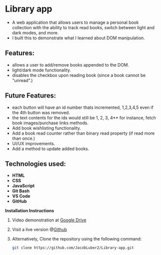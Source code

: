 # Library app

- A web application that allows users to manage a personal book collection with the ability to track read books, switch between light and dark modes, and more.
- I built this to demonstrate what I learned about DOM manipulation.

## Features:

- allows a user to add/remove books appended to the DOM.  
- light/dark mode functionality.
- disables the checkbox upon reading book (since a book cannot be "unread".)

## Future Features:

- each button will have an id number thats incremented, 1,2,3,4,5 even if the 4th button was removed.  
- the text contents for the ids would still be 1, 2, 3, 4** for instance, fetch book images/purchase links methods.  
- Add book wishlisting functionality.
- Add a book read counter rather than binary read property (if read more than once.)  
- UI/UX improvements.  
- Add a method to update added books.

## Technologies used:

- **HTML**  
- **CSS**  
- **JavaScript**  
- **Git Bash**  
- **VS Code**  
- **GitHub**

**Installation Instructions**

1. Video demonstration at [Google Drive](https://drive.google.com/file/d/1aC4XodfUKjVBAmJkLZ-Ztqnjzgnj37SE/view)

2. Visit a live version @[Github](https://jacobluber2.github.io/Library-app/)

3. Alternatively, Clone the repository using the following command:
    ```bash
    git clone https://github.com/JacobLuber2/Library-app.git
    ```
